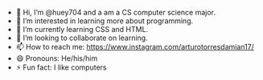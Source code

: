 - 👋 Hi, I’m @huey704 and a am a CS computer science major.
- 👀 I’m interested in learning more about programming.
- 🌱 I’m currently learning CSS and HTML.
- 💞️ I’m looking to collaborate on learning.
- 📫 How to reach me: https://www.instagram.com/arturotorresdamian17/
- 😄 Pronouns: He/his/him
- ⚡ Fun fact: I like computers

<!---
huey704/huey704 is a ✨ special ✨ repository because its `README.md` (this file) appears on your GitHub profile.
You can click the Preview link to take a look at your changes.
--->
